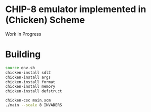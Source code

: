 # CHIP-8 emulator implemented in (Chicken) Scheme

Work in Progress

# Building
```sh
source env.sh
chicken-install sdl2
chicken-install args
chicken-install format
chicken-install memory
chicken-install defstruct
```

```sh
chicken-csc main.scm
./main --scale 8 INVADERS
```
